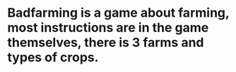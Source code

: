 # Badfarming is a game about farming, most instructions are in the game themselves, there is 3 farms and types of crops.
